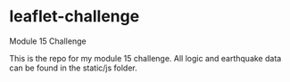 # leaflet-challenge
Module 15 Challenge

This is the repo for my module 15 challenge. All logic and earthquake data can be found in the static/js folder.